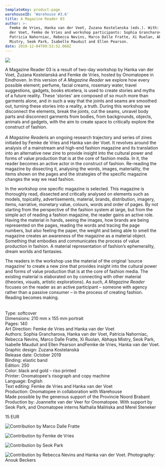 ```yaml
---
templateKey: product-page
warehouseID: 'Warehouse #3.6'
title: A Magazine Reader 03
author: >-
  Femke de Vries, Hanka van der Voet, Zuzana Kostelanska (eds.). With: Hanka van
  der Voet, Femke de Vries and workshop participants: Sophia Grancharova,
  Patricia Nahorniac, Rebecca Nevins, Marco Dalle Fratte, Xi Ruolan, Abhaya
  Mistry, Seok Park, Isabelle Mauduit and Ellen Pearson.
date: 2019-12-04T09:53:52.068Z
---
```

![](/img/1.jpg)

A Magazine Reader 03 is a result of two-day workshop by Hanka van der Voet, Zuzana Kostelanská and Femke de Vries, hosted by Onomatopee in Eindhoven. In this version of *A Magazine Reader* we explore how every possible element; perfume, facial creams, rosemary water, travel suggestions, gadgets, books etcetera, is used to create stories and myths of a future reality. These 'stories' are composed of so much more than garments alone, and in such a way that the joints and seams are smoothed out, turning these stories into a reality, a truth. During this workshop we disconnect the elements, break the joints, cut the seams, unravel body parts and disconnect garments from bodies, from backgrounds, objects, animals and gadgets, with the aim to create space to critically explore the construct of fashion.\
\
*A Magazine Reader*is an ongoing research trajectory and series of zines initiated by Femke de Vries and Hanka van der Voet. It revolves around the analysis of a mainstream and high-end fashion magazine and its translation into an alternative new zine to provide insight into the cultural power and forms of value production that is at the core of fashion media. In it, the reader becomes an active actor in the construct of fashion. Re-reading the magazine by dissecting it, analysing the words, images, materiality, the items shown on the pages and the strategies of the specific magazine changes the way we read fashion.

In the workshop one specific magazine is selected. This magazine is thoroughly read, dissected and critically analysed on elements such as models, topicality, advertisements, material, brands, distribution, imagery, items, narrative, monetary value, colours, words and order of pages. By not starting from the perspective of the fashion system at large, but from the simple act of reading a fashion magazine, the reader gains an active role. Having the material in hands, seeing the images, how brands are being represented on the pages, reading the words and tracing the page numbers, but also feeling the paper, the weight and being able to smell the magazine creates an awareness of the magazine as a material object. Something that embodies and communicates the process of value production in fashion. A material representation of fashion’s ephemerality, dream worlds and fantasies.

The readers in the workshop use the material of the original ‘source magazine’ to create a new zine that provides insight into the cultural power and forms of value production that is at the core of fashion media. The existing material is elaborated on by connecting with other material (theories, visuals, artistic explorations). As such, *A Magazine Reader* focuses on the reader as an active participant – someone with agency rather than a passive consumer – in the process of creating fashion. Reading becomes making.\
\
\
Type: softcover\
Dimensions: 210 mm x 155 mm portrait\
Pages: 140\
Art Direction: Femke de Vries and Hanka van der Voet\
Authors: Sophia Grancharova, Hanka van der Voet, Patricia Nahorniac, Rebecca Nevins, Marco Dalle Fratte, Xi Ruolan, Abhaya Mistry, Seok Park, Isabelle Mauduit and Ellen Pearson andFemke de Vries, Hanka van der Voet.\
Graphic design: Zuzana Kostelanská\
Release date: October 2019\
Binding: elastic band\
Edition: 250\
Color: black and gold – riso printed\
Printer: Onomatopee's risograph and copy machine\
Language: English\
Text editing: Femke de Vries and Hanka van der Voet\
Production: Onomatopee in collaboration with Warehouse\
Made possible by the generous support of the Provincie Noord Brabant\
Production by: Joannette van der Veer for Onomatopee. With support by Seok Park, and Onomatopee interns Nathalia Malińska and Merel Steneker

15 EUR

![Contribution by Marco Dalle Fratte](/img/a-magazine-reader-03-by-marco-dalle-fratte.jpg "Contribution by Marco Dalle Fratte")

![Contribution by Femke de Vries](/img/a-magazine-reader-03-by-femke-de-vries-02.jpg "Contribution by Femke de Vries")

![Contribution by Seok Park](/img/a-magazine-reader-03-by-seok-park.jpg "Contribution by Seok Park")

![Contribution by Rebecca Nevins and Hanka van der Voet. Photography: Anouk Beckers](/img/01_a-magazine-reader-03_photo_anoukbeckers.jpg "Contribution by Rebecca Nevins and Hanka van der Voet. Photography: Anouk Beckers")
